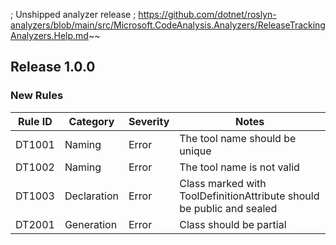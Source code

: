 ﻿; Unshipped analyzer release
; https://github.com/dotnet/roslyn-analyzers/blob/main/src/Microsoft.CodeAnalysis.Analyzers/ReleaseTrackingAnalyzers.Help.md~~

## Release 1.0.0

### New Rules

| Rule ID | Category    | Severity | Notes                                                                 |
|---------|-------------|----------|-----------------------------------------------------------------------|
| DT1001  | Naming      | Error    | The tool name should be unique                                        |
| DT1002  | Naming      | Error    | The tool name is not valid                                            |
| DT1003  | Declaration | Error    | Class marked with ToolDefinitionAttribute should be public and sealed |
| DT2001  | Generation  | Error    | Class should be partial                                               |
